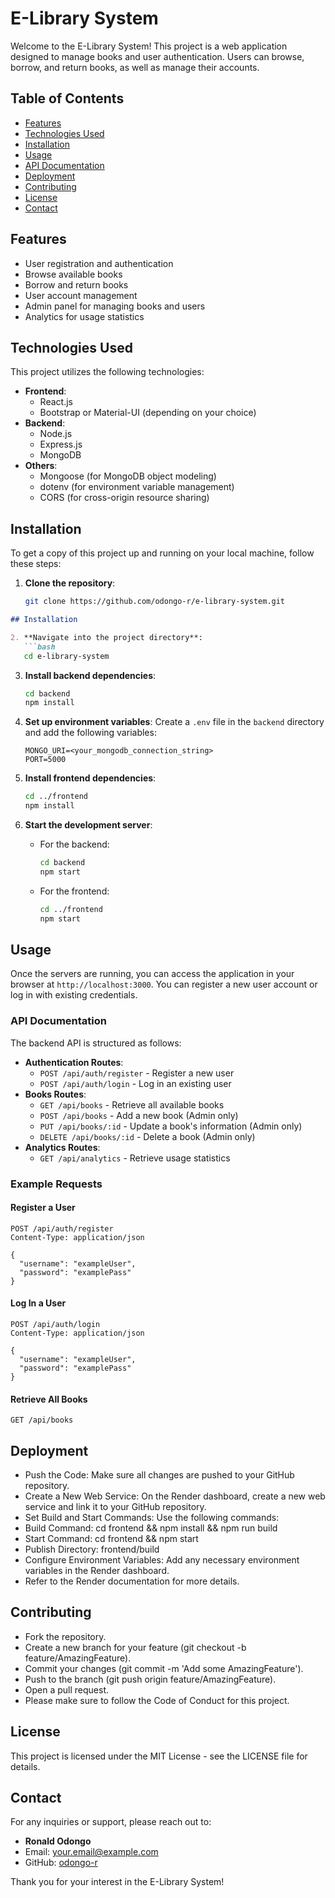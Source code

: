 # E-Library System

Welcome to the E-Library System! This project is a web application designed to manage books and user authentication. Users can browse, borrow, and return books, as well as manage their accounts.

## Table of Contents

- [Features](#features)
- [Technologies Used](#technologies-used)
- [Installation](#installation)
- [Usage](#usage)
- [API Documentation](#api-documentation)
- [Deployment](#deployment)
- [Contributing](#contributing)
- [License](#license)
- [Contact](#contact)

## Features

- User registration and authentication
- Browse available books
- Borrow and return books
- User account management
- Admin panel for managing books and users
- Analytics for usage statistics

## Technologies Used

This project utilizes the following technologies:

- **Frontend**: 
  - React.js
  - Bootstrap or Material-UI (depending on your choice)
- **Backend**: 
  - Node.js
  - Express.js
  - MongoDB
- **Others**: 
  - Mongoose (for MongoDB object modeling)
  - dotenv (for environment variable management)
  - CORS (for cross-origin resource sharing)

## Installation

To get a copy of this project up and running on your local machine, follow these steps:

1. **Clone the repository**:
   ```bash
   git clone https://github.com/odongo-r/e-library-system.git

```markdown
## Installation

2. **Navigate into the project directory**:
   ```bash
   cd e-library-system
   ```

3. **Install backend dependencies**:
   ```bash
   cd backend
   npm install
   ```

4. **Set up environment variables**: Create a `.env` file in the `backend` directory and add the following variables:
   ```
   MONGO_URI=<your_mongodb_connection_string>
   PORT=5000
   ```

5. **Install frontend dependencies**:
   ```bash
   cd ../frontend
   npm install
   ```

6. **Start the development server**:
   - For the backend:
     ```bash
     cd backend
     npm start
     ```
   - For the frontend:
     ```bash
     cd ../frontend
     npm start
     ```

## Usage

Once the servers are running, you can access the application in your browser at `http://localhost:3000`. You can register a new user account or log in with existing credentials.

### API Documentation

The backend API is structured as follows:

- **Authentication Routes**:
  - `POST /api/auth/register` - Register a new user
  - `POST /api/auth/login` - Log in an existing user
- **Books Routes**:
  - `GET /api/books` - Retrieve all available books
  - `POST /api/books` - Add a new book (Admin only)
  - `PUT /api/books/:id` - Update a book's information (Admin only)
  - `DELETE /api/books/:id` - Delete a book (Admin only)
- **Analytics Routes**:
  - `GET /api/analytics` - Retrieve usage statistics

### Example Requests

#### Register a User
```http
POST /api/auth/register
Content-Type: application/json

{
  "username": "exampleUser",
  "password": "examplePass"
}
```

#### Log In a User
```http
POST /api/auth/login
Content-Type: application/json

{
  "username": "exampleUser",
  "password": "examplePass"
}
```

#### Retrieve All Books
```http
GET /api/books
```

## Deployment

- Push the Code: Make sure all changes are pushed to your GitHub repository.
- Create a New Web Service: On the Render dashboard, create a new web service and link it to your GitHub repository.
- Set Build and Start Commands: Use the following commands:
- Build Command: cd frontend && npm install && npm run build
- Start Command: cd frontend && npm start
- Publish Directory: frontend/build
- Configure Environment Variables: Add any necessary environment variables in the Render dashboard.
- Refer to the Render documentation for more details.


## Contributing

- Fork the repository.
- Create a new branch for your feature (git checkout -b feature/AmazingFeature).
- Commit your changes (git commit -m 'Add some AmazingFeature').
- Push to the branch (git push origin feature/AmazingFeature).
- Open a pull request.
- Please make sure to follow the Code of Conduct for this project.

## License

This project is licensed under the MIT License - see the LICENSE file for details.

## Contact

For any inquiries or support, please reach out to:

- **Ronald Odongo**
- Email: your.email@example.com
- GitHub: [odongo-r](https://github.com/odongo-r)

Thank you for your interest in the E-Library System!
```